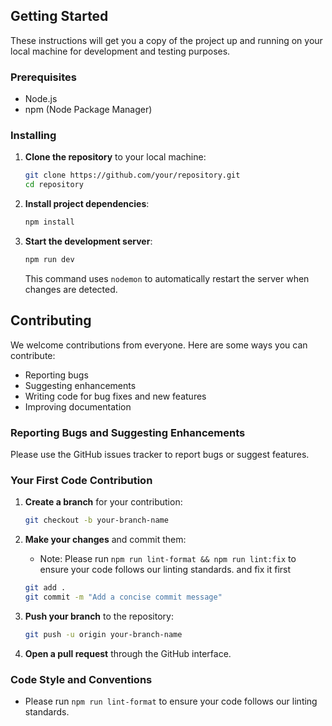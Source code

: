 ## Getting Started

These instructions will get you a copy of the project up and running on your local machine for development and testing purposes.

### Prerequisites

- Node.js
- npm (Node Package Manager)

### Installing

1. **Clone the repository** to your local machine:

   ```bash
   git clone https://github.com/your/repository.git
   cd repository
   ```

2. **Install project dependencies**:

   ```bash
   npm install
   ```

3. **Start the development server**:

   ```bash
   npm run dev
   ```

   This command uses `nodemon` to automatically restart the server when changes are detected.

## Contributing

We welcome contributions from everyone. Here are some ways you can contribute:

- Reporting bugs
- Suggesting enhancements
- Writing code for bug fixes and new features
- Improving documentation

### Reporting Bugs and Suggesting Enhancements

Please use the GitHub issues tracker to report bugs or suggest features.

### Your First Code Contribution

1. **Create a branch** for your contribution:

   ```bash
   git checkout -b your-branch-name
   ```

2. **Make your changes** and commit them:
    - Note:  Please run `npm run lint-format && npm run lint:fix` to ensure your code follows our linting standards.
    and fix it first
   ```bash
   git add .
   git commit -m "Add a concise commit message"
   ```
   

3. **Push your branch** to the repository:

   ```bash
   git push -u origin your-branch-name
   ```

4. **Open a pull request** through the GitHub interface.

### Code Style and Conventions
- Please run `npm run lint-format` to ensure your code follows our linting standards.

